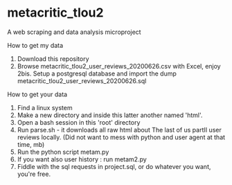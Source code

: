 # metacritic_tlou2
A web scraping and data analysis microproject

How to get my data
1. Download this repository
2. Browse metacritic_tlou2_user_reviews_20200626.csv with Excel, enjoy
2bis. Setup a postgresql database and import the dump metacritic_tlou2_user_reviews_20200626.sql

How to get your data
1. Find a linux system
2. Make a new directory and inside this latter another named 'html'.
2. Open a bash session in this 'root' directory
3. Run parse.sh - it downloads all raw html about The last of us partII user reviews locally. (Did not want to mess with python and user agent at that time, mb)
3. Run the python script metam.py
4. If you want also user history : run metam2.py
5. Fiddle with the sql requests in project.sql, or do whatever you want, you're free.
